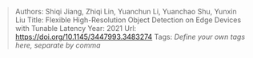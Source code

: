 > Authors: Shiqi Jiang, Zhiqi Lin, Yuanchun Li, Yuanchao Shu, Yunxin Liu
> Title: Flexible High-Resolution Object Detection on Edge Devices with Tunable Latency
> Year: 2021
> Url: https://doi.org/10.1145/3447993.3483274
> Tags: *Define your own tags here, separate by comma*